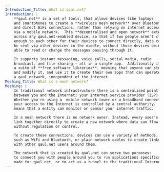 ```yaml
---
Introduction_Title: What is qaul.net?
Introduction: |
    **qaul.net** is a set of tools, that allows devices like laptops 
    and smartphones to create a **wireless mesh network** over Bluetooth 
    and direct WiFi connections, rather than relying on internet access
    via a mobile network.  This **decentralised and open network** extends
    across any qaul.net-enabled device, so that if two people aren't close
    enough to each other for their devices to connect directly, data can
    be sent via other devices in the middle, without those devices being
    able to read or change the messages passing through it.

    It supports instant messaging, voice calls, social media, radio
    broadcast, and file sharing — all in a single app.  Additionally it is
    a suite of **free software libraries**, meaning that anyone can study
    and modify it, and use it to create their own apps that can operate on
    a qaul network, independent of the internet.
Meshing_Title: What is a mesh network?
Meshing: |
    In traditional network infrastructure there is a centralised point
    between you and the Internet: your Internet service provider (ISP).
    Whether you're using a  mobile network tower or a broadband connection,
    your access to the Internet is controlled by a central authority.  This
    means that a entity can monitor or censor your internet traffic.

    In a mesh network there is no network owner. Instead, every user's devices
    link together directly to create a new network where data can flow
    without regulation or control.

    To create these connections, devices can use a variety of methods,
    such as WiFi and Bluetooth, or plain network cables to create links
    with other qaul.net users around them.

    The network that is created by qaul.net can serve two purposes:
    to connect you with people around you to run applications specifically
    made for qaul.net, or to act as a tunnel to the traditional Internet.
---
```

